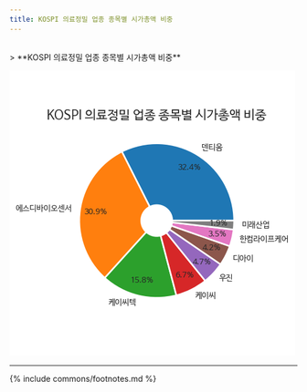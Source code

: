 ```yaml
---
title: KOSPI 의료정밀 업종 종목별 시가총액 비중
---
```

<br>
> **KOSPI 의료정밀 업종 종목별 시가총액 비중<a id="pie"></a>**

![294090](images/kospi_업종_의료정밀_종목.png)

---
{% include commons/footnotes.md %}
